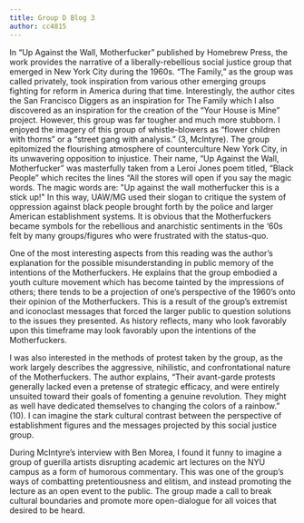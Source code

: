 ```yaml
---
title: Group D Blog 3
author: cc4815
---
```

In “Up Against the Wall, Motherfucker” published by Homebrew Press, the work provides the narrative of a liberally-rebellious social justice group that emerged in New York City during the 1960s. “The Family,” as the group was called privately, took inspiration from various other emerging groups fighting for reform in America during that time. Interestingly, the author cites the San Francisco Diggers as an inspiration for The Family which I also discovered as an inspiration for the creation of the “Your House is Mine” project. However, this group was far tougher and much more stubborn. I enjoyed the imagery of this group of whistle-blowers as “flower children with thorns” or a “street gang with analysis.” (3, McIntyre). The group epitomized the flourishing atmosphere of counterculture New York City, in its unwavering opposition to injustice. Their name, “Up Against the Wall, Motherfucker” was masterfully taken from a Leroi Jones poem titled, “Black People” which recites the lines “All the stores will open if you say the magic words. The magic words are: "Up against the wall motherfucker this is a stick up!" In this way, UAW/MG used their slogan to critique the system of oppression against black people brought forth by the police and larger American establishment systems. It is obvious that the Motherfuckers became symbols for the rebellious and anarchistic sentiments in the ‘60s felt by many groups/figures who were frustrated with the status-quo.

One of the most interesting aspects from this reading was the author’s explanation for the possible misunderstanding in public memory of the intentions of the Motherfuckers. He explains that the group embodied a youth culture movement which has become tainted by the impressions of others; there tends to be a projection of one’s perspective of the 1960’s onto their opinion of the Motherfuckers. This is a result of the group’s extremist and iconoclast messages that forced the larger public to question solutions to the issues they presented. As history reflects, many who look favorably upon this timeframe may look favorably upon the intentions of the Motherfuckers.

I was also interested in the methods of protest taken by the group, as the work largely describes the aggressive, nihilistic, and confrontational nature of the Motherfuckers. The author explains, “Their avant-garde protests generally lacked even a pretense of strategic efficacy, and were entirely unsuited toward their goals of fomenting a genuine revolution. They might as well have dedicated themselves to changing the colors of a rainbow.” (10). I can imagine the stark cultural contrast between the perspective of establishment figures and the messages projected by this social justice group.

During McIntyre’s interview with Ben Morea, I found it funny to imagine a group of guerilla artists disrupting academic art lectures on the NYU campus as a form of humorous commentary. This was one of the group’s ways of combatting pretentiousness and elitism, and instead promoting the lecture as an open event to the public. The group made a call to break cultural boundaries and promote more open-dialogue for all voices that desired to be heard.
